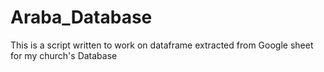 # Araba_Database
This is a script written to work on dataframe extracted from Google sheet for my church's Database
